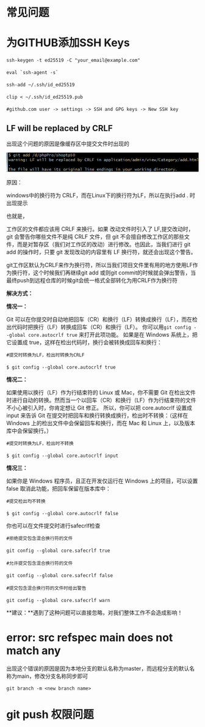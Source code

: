 

# 常见问题

# 为GITHUB添加SSH Keys

```shell
ssh-keygen -t ed25519 -C "your_email@example.com"

eval `ssh-agent -s`

ssh-add ~/.ssh/id_ed25519

clip < ~/.ssh/id_ed25519.pub

#github.com user -> settings -> SSH and GPG keys -> New SSH key
```



## LF will be replaced by CRLF

出现这个问题的原因是像缓存区中提交文件时出现的

![img](git.assets/20190901150758611.png)

原因：

windows中的换行符为 CRLF，而在Linux下的换行符为LF，所以在执行add . 时出现提示

也就是，

工作区的文件都应该用 CRLF 来换行。如果 改动文件时引入了 LF,提交改动时，git 会警告你哪些文件不是纯 CRLF 文件，但 git 不会擅自修改工作区的那些文件，而是对暂存区（我们对工作区的改动）进行修改。也因此，当我们进行 git add 的操作时，只要 git 发现改动的内容里有 LF 换行符，就还会出现这个警告。
 

git工作区默认为CRLF来作为换行符，所以当我们项目文件里有用的地方使用LF作为换行符，这个时候我们再继续git add 或则git commit的时候就会弹出警告，当最终push到远程仓库的时候git会统一格式全部转化为用CRLF作为换行符 



**解决方式：** 

**情况一：**

Git 可以在你提交时自动地把回车（CR）和换行（LF）转换成换行（LF），而在检出代码时把换行（LF）转换成回车（CR）和换行（LF）。 你可以用`git config --global core.autocrlf true` 来打开此项功能。 如果是在 Windows 系统上，把它设置成 true，这样在检出代码时，换行会被转换成回车和换行：

```
#提交时转换为LF，检出时转换为CRLF

$ git config --global core.autocrlf true
```

**情况二：**

如果使用以换行（LF）作为行结束符的 Linux 或 Mac，你不需要 Git 在检出文件时进行自动的转换。然而当一个以回车（CR）和换行（LF）作为行结束符的文件不小心被引入时，你肯定想让 Git 修正。 所以，你可以把 core.autocrlf 设置成 input 来告诉 Git 在提交时把回车和换行转换成换行，检出时不转换：（这样在 Windows 上的检出文件中会保留回车和换行，而在 Mac 和 Linux 上，以及版本库中会保留换行。）

```
#提交时转换为LF，检出时不转换

$ git config --global core.autocrlf input
```

**情况三：**

如果你是 Windows 程序员，且正在开发仅运行在 Windows 上的项目，可以设置 false 取消此功能，把回车保留在版本库中：

```
#提交检出均不转换

$ git config --global core.autocrlf false
```

你也可以在文件提交时进行safecrlf检查

```
#拒绝提交包含混合换行符的文件

git config --global core.safecrlf true   

#允许提交包含混合换行符的文件

git config --global core.safecrlf false   

#提交包含混合换行符的文件时给出警告

git config --global core.safecrlf warn
```

**建议：**遇到了这种问题可以直接忽略，对我们整体工作不会造成影响！



# error: src refspec main does not match any

出现这个错误的原因是因为本地分支的默认名称为master，而远程分支的默认名称为main，修改分支名称同步即可

```
git branch -m <new branch name>
```



# git push 权限问题

